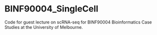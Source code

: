 # BINF90004_SingleCell
Code for guest lecture on scRNA-seq for BINF90004 Bioinformatics Case Studies at the University of Melbourne.
